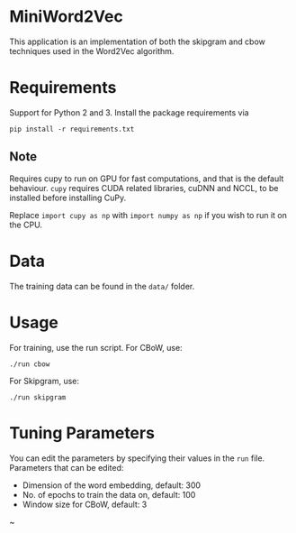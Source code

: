 # MiniWord2Vec

This application is an implementation of both the skipgram and cbow techniques used in the Word2Vec algorithm.
 

# Requirements

Support for Python 2 and 3. Install the package requirements via
```
pip install -r requirements.txt
```
## Note
Requires cupy to run on GPU for fast computations, and that is the default behaviour.
 ```cupy``` requires CUDA related libraries, cuDNN and NCCL, to be installed before installing CuPy.

Replace ```import cupy as np``` with ```import numpy as np``` if you wish to run it on the CPU.  
 
# Data
 
The training data can be found in the ```data/``` folder.
 
 
# Usage

For training, use the run script.
For CBoW, use:
```
./run cbow
```

For Skipgram, use:
```
./run skipgram
```

# Tuning Parameters
You can edit the parameters by specifying their values in the ```run``` file.
Parameters that can be edited:
- Dimension of the word embedding, default: 300
- No. of epochs to train the data on, default: 100
- Window size for CBoW, default: 3

~                             